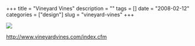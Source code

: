 +++
title = "Vineyard Vines"
description = ""
tags = []
date = "2008-02-12"
categories = ["design"]
slug = "vineyard-vines"
+++


 

  <div id="screens-thumbs" class="clearfix">
    <div class="txt-center" id="design-submission"><a href="http://www.vineyardvines.com/index.cfm"><img id='bluga-thumbnail-959' class='bluga-thumbnail large' src='//konigi.com/media/bluga/
wt47f27ef08b5f6_0.jpg'/></a></div>  
  </div>   
<p><a href="http://www.vineyardvines.com/index.cfm">http://www.vineyardvines.com/index.cfm</a></p>




